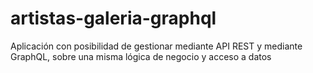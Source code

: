 # artistas-galeria-graphql
Aplicación con posibilidad de gestionar mediante API REST y mediante GraphQL, sobre una misma lógica de negocio y acceso a datos
